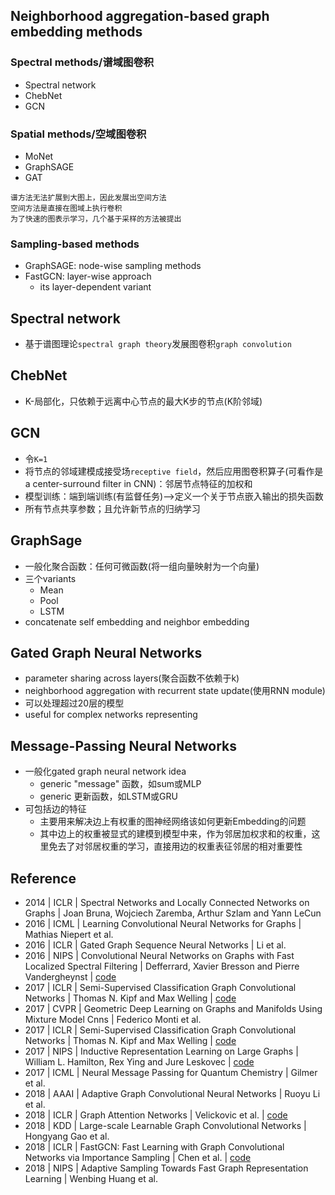 ## Neighborhood aggregation-based graph embedding methods
### Spectral methods/谱域图卷积
* Spectral network 
* ChebNet
* GCN

### Spatial methods/空域图卷积
* MoNet
* GraphSAGE 
* GAT

```
谱方法无法扩展到大图上，因此发展出空间方法
空间方法是直接在图域上执行卷积
为了快速的图表示学习，几个基于采样的方法被提出
```

### Sampling-based methods
* GraphSAGE: node-wise sampling methods
* FastGCN: layer-wise approach
	* its layer-dependent variant

## Spectral network
* 基于谱图理论`spectral graph theory`发展图卷积`graph convolution`

## ChebNet
* K-局部化，只依赖于远离中心节点的最大K步的节点(K阶邻域)

## GCN
* 令`K=1`
* 将节点的邻域建模成接受场`receptive field`，然后应用图卷积算子(可看作是a center-surround filter in CNN)：邻居节点特征的加权和
* 模型训练：端到端训练(有监督任务)-->定义一个关于节点嵌入输出的损失函数
* 所有节点共享参数；且允许新节点的归纳学习

## GraphSage
* 一般化聚合函数：任何可微函数(将一组向量映射为一个向量)
* 三个variants
  * Mean
  * Pool
  * LSTM
* concatenate self embedding and neighbor embedding 

## Gated Graph Neural Networks
* parameter sharing across layers(聚合函数不依赖于k)
* neighborhood aggregation with recurrent state update(使用RNN module)
* 可以处理超过20层的模型
* useful for complex networks representing

## Message-Passing Neural Networks
* 一般化gated graph neural network idea
	* generic "message" 函数，如sum或MLP
	* generic 更新函数，如LSTM或GRU
* 可包括边的特征
	* 主要用来解决边上有权重的图神经网络该如何更新Embedding的问题
	* 其中边上的权重被显式的建模到模型中来，作为邻居加权求和的权重，这里免去了对邻居权重的学习，直接用边的权重表征邻居的相对重要性

## Reference
- 2014 | ICLR | Spectral Networks and Locally Connected Networks on Graphs | Joan Bruna, Wojciech Zaremba, Arthur Szlam and Yann LeCun
- 2016 | ICML | Learning Convolutional Neural Networks for Graphs | Mathias Niepert et al.
- 2016 | ICLR | Gated Graph Sequence Neural Networks | Li et al. 
- 2016 | NIPS | Convolutional Neural Networks on Graphs with Fast Localized Spectral Filtering | Defferrard, Xavier Bresson and Pierre Vandergheynst | [code](https://github.com/mdeff/cnn_graph)
- 2017 | ICLR | Semi-Supervised Classification Graph Convolutional Networks | Thomas N. Kipf and Max Welling | [code](https://github.com/tkipf)
- 2017 | CVPR | Geometric Deep Learning on Graphs and Manifolds Using Mixture Model Cnns | Federico Monti et al.
- 2017 | ICLR | Semi-Supervised Classification Graph Convolutional Networks | Thomas N. Kipf and Max Welling | [code](https://github.com/tkipf) 
- 2017 | NIPS | Inductive Representation Learning on Large Graphs | William L. Hamilton, Rex Ying and Jure Leskovec | [code](https://github.com/williamleif/graphsage-simple)
- 2017 | ICML | Neural Message Passing for Quantum Chemistry | Gilmer et al.
- 2018 | AAAI | Adaptive Graph Convolutional Neural Networks | Ruoyu Li et al.
- 2018 | ICLR | Graph Attention Networks | Velickovic et al. | [code](https://github.com/PetarV-/GAT)
- 2018 | KDD | Large-scale Learnable Graph Convolutional Networks | Hongyang Gao et al.
- 2018 | ICLR | FastGCN: Fast Learning with Graph Convolutional Networks via Importance Sampling | Chen et al. | [code](https://github.com/matenure/FastGCN)
- 2018 | NIPS | Adaptive Sampling Towards Fast Graph Representation Learning | Wenbing Huang et al.
